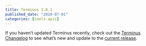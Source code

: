 ```yaml
---
title: Terminus 1.8.1
published_date: "2018-07-01"
categories: [tools-apis]
---
```

If you haven’t updated Terminus recently, check out the <a data-proofer-ignore href="/terminus/updates/#changelog">Terminus Changelog</a> to see what’s new and update to the <a data-proofer-ignore href="/terminus/updates/#update-to-the-current-release">current release</a>.
